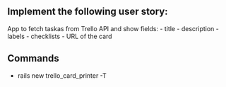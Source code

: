 ## Implement the following user story:

  App to fetch taskas from Trello API and show fields:
    - title
    - description
    - labels
    - checklists
    - URL of the card

## Commands

  - rails new trello_card_printer -T
